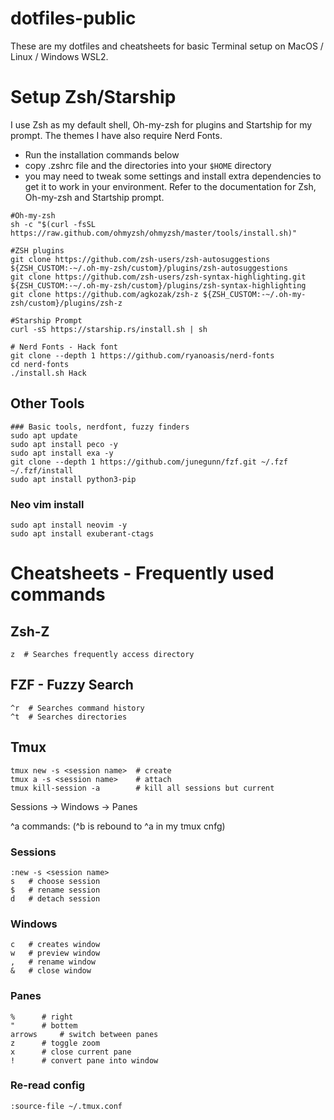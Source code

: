 # dotfiles-public

These are my dotfiles and cheatsheets for basic Terminal setup on MacOS / Linux / Windows WSL2.

# Setup Zsh/Starship

I use Zsh as my default shell, Oh-my-zsh for plugins and Startship for my prompt. The themes I have also require Nerd Fonts.

- Run the installation commands below
- copy .zshrc file and the directories into your `$HOME` directory
- you may need to tweak some settings and install extra dependencies to get it to work in your environment.  Refer to the documentation for Zsh, Oh-my-zsh and Startship prompt.

```
#Oh-my-zsh
sh -c "$(curl -fsSL https://raw.github.com/ohmyzsh/ohmyzsh/master/tools/install.sh)"

#ZSH plugins
git clone https://github.com/zsh-users/zsh-autosuggestions ${ZSH_CUSTOM:-~/.oh-my-zsh/custom}/plugins/zsh-autosuggestions
git clone https://github.com/zsh-users/zsh-syntax-highlighting.git ${ZSH_CUSTOM:-~/.oh-my-zsh/custom}/plugins/zsh-syntax-highlighting
git clone https://github.com/agkozak/zsh-z ${ZSH_CUSTOM:-~/.oh-my-zsh/custom}/plugins/zsh-z

#Starship Prompt
curl -sS https://starship.rs/install.sh | sh

# Nerd Fonts - Hack font
git clone --depth 1 https://github.com/ryanoasis/nerd-fonts
cd nerd-fonts
./install.sh Hack
```

## Other Tools

```
### Basic tools, nerdfont, fuzzy finders
sudo apt update
sudo apt install peco -y
sudo apt install exa -y
git clone --depth 1 https://github.com/junegunn/fzf.git ~/.fzf
~/.fzf/install
sudo apt install python3-pip
```

### Neo vim install
```
sudo apt install neovim -y
sudo apt install exuberant-ctags
```

# Cheatsheets - Frequently used commands

## Zsh-Z
```
z  # Searches frequently access directory
```
## FZF - Fuzzy Search
```
^r  # Searches command history
^t  # Searches directories
```

## Tmux
```
tmux new -s <session name>  # create
tmux a -s <session name>    # attach
tmux kill-session -a  	    # kill all sessions but current
```

Sessions 
	-> Windows 
		-> Panes

^a commands: (^b is rebound to ^a in my tmux cnfg)
### Sessions
```
:new -s <session name>
s	# choose session
$	# rename session
d 	# detach session
```


### Windows
```
c 	# creates window
w 	# preview window
, 	# rename window
& 	# close window
```

### Panes
```
% 	   # right
" 	   # bottem
arrows 	   # switch between panes
z 	   # toggle zoom
x 	   # close current pane
! 	   # convert pane into window
```

### Re-read config
```
:source-file ~/.tmux.conf
```
